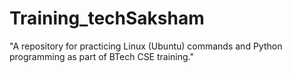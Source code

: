# Training_techSaksham
"A repository for practicing Linux (Ubuntu) commands and Python programming as part of BTech CSE training."

